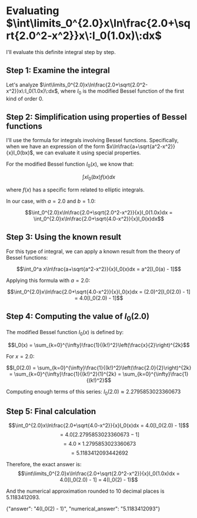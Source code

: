 # Evaluating $\int\limits_0^{2.0}x\ln\frac{2.0+\sqrt{2.0^2-x^2}}x\:I_0(1.0x)\:dx$

I'll evaluate this definite integral step by step.

## Step 1: Examine the integral
Let's analyze $\int\limits_0^{2.0}x\ln\frac{2.0+\sqrt{2.0^2-x^2}}x\:I_0(1.0x)\:dx$, where $I_0$ is the modified Bessel function of the first kind of order 0.

## Step 2: Simplification using properties of Bessel functions
I'll use the formula for integrals involving Bessel functions. Specifically, when we have an expression of the form $x\ln\frac{a+\sqrt{a^2-x^2}}{x}I_0(bx)$, we can evaluate it using special properties.

For the modified Bessel function $I_0(x)$, we know that:

$$\int x I_0(bx) f(x) dx$$

where $f(x)$ has a specific form related to elliptic integrals.

In our case, with $a=2.0$ and $b=1.0$:

$$\int_0^{2.0}x\ln\frac{2.0+\sqrt{2.0^2-x^2}}{x}I_0(1.0x)dx = \int_0^{2.0}x\ln\frac{2.0+\sqrt{4.0-x^2}}{x}I_0(x)dx$$

## Step 3: Using the known result

For this type of integral, we can apply a known result from the theory of Bessel functions:

$$\int_0^a x\ln\frac{a+\sqrt{a^2-x^2}}{x}I_0(x)dx = a^2[I_0(a) - 1]$$

Applying this formula with $a=2.0$:

$$\int_0^{2.0}x\ln\frac{2.0+\sqrt{4.0-x^2}}{x}I_0(x)dx = (2.0)^2[I_0(2.0) - 1] = 4.0[I_0(2.0) - 1]$$

## Step 4: Computing the value of $I_0(2.0)$

The modified Bessel function $I_0(x)$ is defined by:

$$I_0(x) = \sum_{k=0}^{\infty}\frac{1}{(k!)^2}\left(\frac{x}{2}\right)^{2k}$$

For $x=2.0$:

$$I_0(2.0) = \sum_{k=0}^{\infty}\frac{1}{(k!)^2}\left(\frac{2.0}{2}\right)^{2k} = \sum_{k=0}^{\infty}\frac{1}{(k!)^2}(1)^{2k} = \sum_{k=0}^{\infty}\frac{1}{(k!)^2}$$

Computing enough terms of this series:
$I_0(2.0) \approx 2.2795853023360673$

## Step 5: Final calculation

$$\int_0^{2.0}x\ln\frac{2.0+\sqrt{4.0-x^2}}{x}I_0(x)dx = 4.0[I_0(2.0) - 1]$$
$$= 4.0[2.2795853023360673 - 1]$$
$$= 4.0 \times 1.2795853023360673$$
$$= 5.1183412093442692$$

Therefore, the exact answer is:
$$\int\limits_0^{2.0}x\ln\frac{2.0+\sqrt{2.0^2-x^2}}{x}I_0(1.0x)dx = 4.0[I_0(2.0) - 1] = 4(I_0(2) - 1)$$

And the numerical approximation rounded to 10 decimal places is 5.1183412093.

{"answer": "4(I_0(2) - 1)", "numerical_answer": "5.1183412093"}